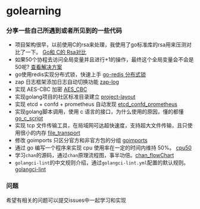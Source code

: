 # golearning
### 分享一些自己所遇到或者所见到的一些代码

- 项目架构很早，以前使用C的rsa来处理，我使用了go标准库的rsa用来压测对比了一下。 [Go和 C的 Rsa对比](https://github.com/ywanbing/golearning/tree/master/rsaCAndGoBaench "Go和 C的 Rsa对比")
- 如果50个协程去访问全局变量并且进行+1的操作，最终这个全局变量会不会是50呢? [查看解决方案](https://github.com/ywanbing/golearning/blob/master/usualQuestion/atomic_test.go "查看解决方案")
- go使用redis实现分布式锁，快速上手 [go-redis 分布式锁](https://github.com/ywanbing/golearning/tree/master/go-redis-distributed-lock "go使用redis实现分布式锁")
- zap 日志框架添加日志自动切换功能 [zap-log](https://github.com/ywanbing/golearning/tree/master/zap-log "zap 自动切换")
- 实现 AES-CBC 加密 [AES_CBC](https://github.com/ywanbing/golearning/tree/master/aesCrypto "AES-CBC 加密")
- 实现golang项目的社区标准目录建立 [project-layout](https://github.com/ywanbing/golearning/tree/master/script "project-layout")
- 实现 etcd + confd + prometheus 自动发现 [etcd_confd_prometheus](https://github.com/ywanbing/golearning/tree/master/etcd_confd_prometheus "etcd_confd_prometheus")
- 实现golang脚本调用，使用 c 语言的接口，为什么使用的原因，懂的都懂 [go_c_script](https://github.com/ywanbing/golearning/tree/master/goloang_c_script "goloang_c_script")
- 实现 tcp 文件传输工具，在局域网可达超快速度，支持超大文件传输，且只使用很小的内存 [file_transport](https://github.com/ywanbing/golearning/tree/master/file_transport "file transport") 
- 修改 goimports 只区分官方和非官方包的分组 [goimports](https://github.com/ywanbing/golearning/tree/master/goimports "goimports") 
- 通过 go 编写一个程序来实现 cpu 使用率在一定的时间内维持 50%。 [cpu50](https://github.com/ywanbing/golearning/tree/master/cpu50 "cpu50")
- 学习`chan`的源码，通过`chan`原理流程图，事半功倍。[chan_flowChart](https://github.com/ywanbing/golearning/tree/master/chan_flow_chart "chan_flow_chart")
- `golangci-lint`的中文规则介绍，通过`golangci-lint.yml`配置的默认规则。[golangci-lint](https://github.com/ywanbing/golearning/tree/master/golangci-lint "golangci-lint")

### 问题
希望有相关的问题可以提交issues中一起学习和实现
